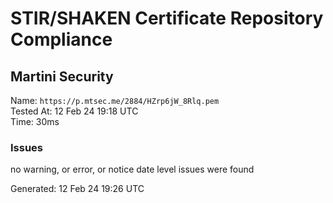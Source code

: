 # STIR/SHAKEN Certificate Repository Compliance

## Martini Security

Name: `https://p.mtsec.me/2884/HZrp6jW_8Rlq.pem`\
Tested At: 12 Feb 24 19:18 UTC\
Time: 30ms

### Issues

no warning, or error, or notice date level issues were found

Generated: 12 Feb 24 19:26 UTC